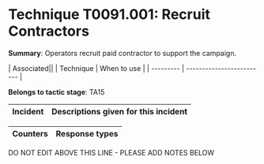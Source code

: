# Technique T0091.001: Recruit Contractors

**Summary**: Operators recruit paid contractor to support the campaign.


| Associated||
| Technique | When to use |
| --------- | ------------------------- |


**Belongs to tactic stage**: TA15


| Incident | Descriptions given for this incident |
| -------- | -------------------- |



| Counters | Response types |
| -------- | -------------- |


DO NOT EDIT ABOVE THIS LINE - PLEASE ADD NOTES BELOW